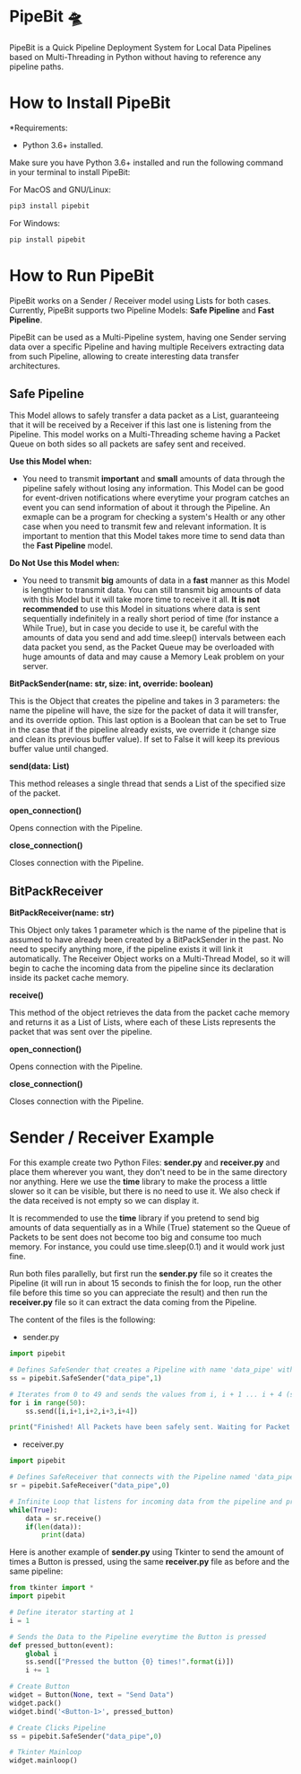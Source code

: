 # PipeBit 🛸

PipeBit is a Quick Pipeline Deployment System for Local Data Pipelines based on Multi-Threading in Python without having to reference any pipeline paths.

How to Install PipeBit
==========

*Requirements: 
- Python 3.6+ installed.

Make sure you have Python 3.6+ installed and run the following command in your terminal to install PipeBit:

For MacOS and GNU/Linux:

```python
pip3 install pipebit
```

For Windows:

```python
pip install pipebit
```

How to Run PipeBit
==========

PipeBit works on a Sender / Receiver model using Lists for both cases. Currently, PipeBit supports two Pipeline Models: **Safe Pipeline** and **Fast Pipeline**.

PipeBit can be used as a Multi-Pipeline system, having one Sender serving data over a specific Pipeline and having multiple Receivers extracting data from such Pipeline, allowing to create interesting data  transfer architectures.

## Safe Pipeline

This Model allows to safely transfer a data packet as a List, guaranteeing that it will be received by a Receiver if this last one is listening from the Pipeline. This model works on a Multi-Threading scheme having a Packet Queue on both sides so all packets are safey sent and received. 

**Use this Model when:**

- You need to transmit **important** and **small** amounts of data through the pipeline safely without losing any information. This Model can be good for event-driven notifications where everytime your program catches an event you can send information of about it through the Pipeline. An exmaple can be a program for checking a system's Health or any other case when you need to transmit few and relevant information. It is important to mention that this Model takes more time to send data than the **Fast Pipeline** model.

**Do Not Use this Model when:**

- You need to transmit **big** amounts of data in a **fast** manner as this Model is lengthier to transmit data. You can still transmit big amounts of data with this Model but it will take more time to receive it all. **It is not recommended** to use this Model in situations where data is sent sequentially indefinitely in a really short period of time (for instance a While True), but in case you decide to use it, be careful with the amounts of data you send and add time.sleep() intervals between each data packet you send, as the Packet Queue may be overloaded with huge amounts of data and may cause a Memory Leak problem on your server.

**BitPackSender(name: str, size: int, override: boolean)**

This is the Object that creates the pipeline and takes in 3 parameters: the name the pipeline will have, the size for the packet of data it will transfer, and its override option. This last option is a Boolean that can be set to True in the case that if the pipeline already exists, we override it (change size and clean its previous buffer value). If set to False it will keep its previous buffer value until changed.

**send(data: List)**

This method releases a single thread that sends a List of the specified size of the packet.

**open_connection()**

Opens connection with the Pipeline.

**close_connection()**

Closes connection with the Pipeline.

## BitPackReceiver

**BitPackReceiver(name: str)**

This Object only takes 1 parameter which is the name of the pipeline that is assumed to have already been created by a BitPackSender in the past. No need to specify anything more, if the pipeline exists it will link it automatically. The Receiver Object works on a Multi-Thread Model, so it will begin to cache the incoming data from the pipeline since its declaration inside its packet cache memory.

**receive()**

This method of the object retrieves the data from the packet cache memory and returns it as a List of Lists, where each of these Lists represents the packet that was sent over the pipeline.

**open_connection()**

Opens connection with the Pipeline.

**close_connection()**

Closes connection with the Pipeline.

Sender / Receiver Example
==========

For this example create two Python Files: **sender.py** and **receiver.py** and place them wherever you want, they don't need to be in the same directory nor anything. Here we use the **time** library to make the process a little slower so it can be visible, but there is no need to use it. We also check if the data received is not empty so we can display it.

It is recommended to use the **time** library if you pretend to send big amounts of data sequentially as in a While (True) statement so the Queue of Packets to be sent does not become too big and consume too much memory. For instance, you could use time.sleep(0.1) and it would work just fine.

Run both files parallelly, but first run the **sender.py** file so it creates the Pipeline (it will run in about 15 seconds to finish the for loop, run the other file before this time so you can appreciate the result) and then run the **receiver.py** file so it can extract the data coming from the Pipeline.

The content of the files is the following:

- sender.py

```python
import pipebit

# Defines SafeSender that creates a Pipeline with name 'data_pipe' with Debugging Information to Console
ss = pipebit.SafeSender("data_pipe",1)

# Iterates from 0 to 49 and sends the values from i, i + 1 ... i + 4 (size of 5)
for i in range(50):
    ss.send([i,i+1,i+2,i+3,i+4])

print("Finished! All Packets have been safely sent. Waiting for Packet Queue Dispatcher to Finish...")
```

- receiver.py

```python
import pipebit

# Defines SafeReceiver that connects with the Pipeline named 'data_pipe' with No Debugging Information to Console
sr = pipebit.SafeReceiver("data_pipe",0)

# Infinite Loop that listens for incoming data from the pipeline and prints it out to the console excepting an empty data value
while(True):
    data = sr.receive()
    if(len(data)):
        print(data)
```

Here is another example of **sender.py** using Tkinter to send the amount of times a Button is pressed, using the same **receiver.py** file as before and the same pipeline:

```python
from tkinter import *
import pipebit

# Define iterator starting at 1
i = 1

# Sends the Data to the Pipeline everytime the Button is pressed
def pressed_button(event):
    global i
    ss.send(["Pressed the button {0} times!".format(i)])
    i += 1  

# Create Button
widget = Button(None, text = "Send Data")
widget.pack()
widget.bind('<Button-1>', pressed_button)

# Create Clicks Pipeline
ss = pipebit.SafeSender("data_pipe",0)

# Tkinter Mainloop
widget.mainloop()
```
